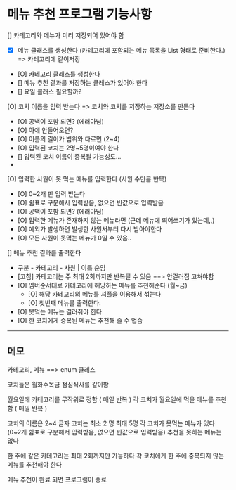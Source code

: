 # 메뉴 추천 프로그램 기능사항
[] 카테고리와 메뉴가 미리 저장되어 있어야 함
 - [X] 메뉴 클래스를 생성한다 (카테고리에 포함되는 메뉴 목록을 List<String> 형태로 준비한다.) => 카테고리에 같이저장
 - [O] 카테고리 클래스를 생성한다
 - [] 메뉴 추천 결과를 저장하는 클레스가 있어야 한다
 - [] 요일 클래스 필요할까?

[O] 코치 이름을 입력 받는다 => 코치와 코치를 저장하는 저장소를 만든다
 - [O] 공백이 포함 되면? (에러아님)
 - [O] 아예 안들어오면?
 - [O] 이름의 길이가 범위와 다르면 (2~4)
 - [O] 입력된 코치는 2명~5명이여야 한다
 - [] 입력된 코치 이름이 중복될 가능성도...
 - 
[O] 입력한 사원이 못 먹는 메뉴를 입력한다 (사원 수만큼 반복)
 - [O] 0~2개 만 입력 받는다
 - [O] 쉼표로 구분해서 입력받음, 없으면 빈값으로 입력받음
 - [O] 공백이 포함 되면? (에러아님)
 - [O] 입력한 메뉴가 존재하지 않는 메뉴라면 (근데 메뉴에 띄어쓰기가 있는데,,)
 - [O] 예외가 발생하면 발생한 사원서부터 다시 받아야한다
 - [O] 모든 사원이 못먹는 메뉴가 0일 수 있음..

[] 메뉴 추천 결과를 출력한다
 - 구분 - 카테고리 - 사원 | 이름 순임
 - [고침] 카테고리는 주 최대 2회까지만 반복될 수 있음 ==> 안걸러짐 고쳐야함
 - [O] 멤버순서대로 카테고리에 해당하는 메뉴를 추천해준다 (월~금)
   - [O] 해당 카테고리의 메뉴를 셔플을 이용해서 섞는다
   - [O] 첫번째 메뉴를 출력한다.
 - [O] 못먹는 메뉴는 걸러줘야 한다
 - [O] 한 코치에게 중복된 메뉴는 추천해 줄 수 업슴
---
## 메모 

카테고리, 메뉴 ==> enum 클레스 


코치들은 월화수목금 점심식사를 같이함

월요일에 카테고리를 무작위로 정함 ( 매일 반복 )
각 코치가 월요일에 먹을 메뉴를 추천함 ( 매일 반복 ) 

코치의 이름은 2~4 글자
코치는 최소 2 명 최대 5명
각 코치가 못먹는 메뉴가 있다 (0~2개 쉼표로 구분해서 입력받음, 없으면 빈값으로 입력받음)
추천을 못하는 메뉴는 없다

한 주에 같은 카테고리는 최대 2회까지만 가능하다 
각 코치에게 한 주에 중복되지 않는 메뉴를  추천해야 한다

메뉴 추천이 완료 되면 프로그램이 종료